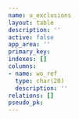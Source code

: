 ```yaml
---
name: u_exclusions
layout: table
description: ''
active: false
app_area: ''
primary_key: 
indexes: []
columns:
- name: wo_ref
  type: char(20)
  description: ''
relations: []
pseudo_pk: 
---
```


